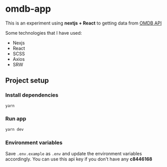 # omdb-app
This is an experiment using **nextjs + React** to getting data from [OMDB API](http://www.omdbapi.com/)

Some technologies that I have used:
- Nexjs
- React
- SCSS
- Axios
- SRW 

## Project setup

### Install dependencies

```bash
yarn
```

### Run app

```bash
yarn dev
```

### Environment variables

Save `.env.example` as `.env` and update the environment variables accordingly. You can use this api key if you don't have any **c8446168**
